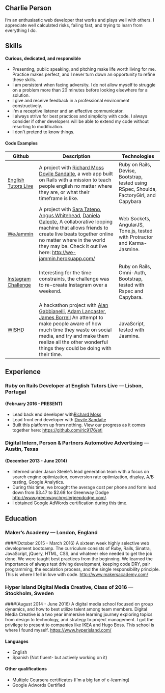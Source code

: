 ## Charlie Person

I’m an enthusiastic web developer that works and plays well with others. I appreciate well calculated risks, failing fast, and trying to learn from everything I do.

## Skills

#### Curious, dedicated, and responsible

- Presenting, public speaking, and pitching make life worth living for me. Practice makes perfect, and I never turn down an opportunity to refine these skills.
- I am persistent when facing adversity. I do not allow myself to struggle on a problem more than 20 minutes before looking elsewhere for a solution.
- I give and receive feedback in a professional environment constructively.
- I'm a receptive listener and an effective communicator.
- I always strive for best practices and simplicity with code. I always consider if other developers will be able to extend my code without resorting to modification.
- I don't pretend to know things.

#### Code Examples

| Github | Description | Technologies
|-------------|-------------|-------------|
[English Tutors Live](https://github.com/charlieperson/etl) | A project with [Richard Moss](https://github.com/ric9176/etl) [Dovile Sandaite](https://github.com/DovileSand), a web app built on Rails with a mission to teach people english no matter where they are, or what their timeframe is like. | Ruby on Rails, Devise, Bootstrap, tested using RSpec, Shoulda, FactoryGirl, and Capybara
[WeJammin](https://github.com/charlieperson/weJammin) | A project with [Sara Tateno](https://github.com/saratateno), [Angus Whitehead](https://github.com/angusjfw), [Daniela Galeote](https://github.com/DanielaGSB), A collaborative looping machine that allows friends to create live beats together online no matter where in the world they may be. Check it out live here: http://we-jammin.herokuapp.com/ | Web Sockets, AngularJS, Tone.js, tested with Protractor and Karma-Jasmine.
[Instagram Challenge](https://github.com/charlieperson/instagram-challenge) | Interesting for the time constraints, the challenge was to re-create Instagram over a weekend. | Ruby on Rails, Omni-Auth, Bootstrap, tested with Rspec and Capybara.
[WISHD](https://github.com/charlieperson/WISHD) | A hackathon project with [Alan Gabbianelli](https://github.com/AlanGabbianelli), [Adam Lancaster](https://github.com/Adzz), [James Borrell](https://github.com/JBorrell) An attempt to make people aware of how much time they waste on social media, and try and make them realize all the other wonderful things they could be doing with their time. | JavaScript, tested with Jasmine.

## Experience

### Ruby on Rails Developer at English Tutors Live — Lisbon, Portugal
#### (February 2016 - PRESENT)
- Lead back end developer with[Richard Moss](https://github.com/ric9176/etl)
- Lead front end developer with [Dovile Sandaite](https://github.com/DovileSand)
- Built this platform up from nothing. View our progress as it comes together here: https://github.com/ric9176/etl

### Digital Intern, Person & Partners Automotive Advertising — Austin, Texas
#### (December 2013 - June 2014)
- Interned under Jason Steele’s lead generation team with a focus on search engine optimization, conversion rate optimization, display, A/B testing, Google Analytics.
- During this time, we brought the average cost per phone and form lead down from $3.47 to $2.68 for Greenway Dodge http://www.greenwaychryslerjeepdodge.com/.
- I obtained Google AdWords certification during this time.

## Education

### Maker’s Academy — London, England
####(October 2015 - March 2016)
A sixteen week highly selective web development bootcamp. The curriculum consists of Ruby, Rails, Sinatra, JavaScript, jQuery, HTML, CSS, and whatever else needed to get the job done. We were taught best practices from the beginning. We learned the importance of always test driving development, keeping code DRY, pair programming, the escalation process, and the single responsibility principle. This is where I fell in love with code. http://www.makersacademy.com/

### Hyper Island Digital Media Creative, Class of 2016 — Stockholm, Sweden
####(August 2014 - June 2016)
A digital media school focused on group dynamics, and how to best utilize talent among team members. Digital Media Creative is a two year immersive learning journey exploring topics from design to technology, and strategy to project management. I got the privilege to present to companies like IKEA and Hugo Boss. This school is where I found myself. https://www.hyperisland.com/

#### Languages

- English
- Spanish (Not fluent- but actively working on it)

#### Other qualifications

- Multiple Coursera certificates (I'm a big fan of e-learning)
- Google Adwords Certified
